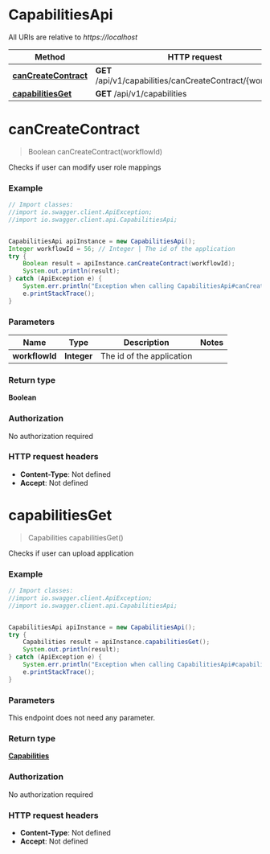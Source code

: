# CapabilitiesApi

All URIs are relative to *https://localhost*

Method | HTTP request | Description
------------- | ------------- | -------------
[**canCreateContract**](CapabilitiesApi.md#canCreateContract) | **GET** /api/v1/capabilities/canCreateContract/{workflowId} | 
[**capabilitiesGet**](CapabilitiesApi.md#capabilitiesGet) | **GET** /api/v1/capabilities | 


<a name="canCreateContract"></a>
# **canCreateContract**
> Boolean canCreateContract(workflowId)



Checks if user can modify user role mappings

### Example
```java
// Import classes:
//import io.swagger.client.ApiException;
//import io.swagger.client.api.CapabilitiesApi;


CapabilitiesApi apiInstance = new CapabilitiesApi();
Integer workflowId = 56; // Integer | The id of the application
try {
    Boolean result = apiInstance.canCreateContract(workflowId);
    System.out.println(result);
} catch (ApiException e) {
    System.err.println("Exception when calling CapabilitiesApi#canCreateContract");
    e.printStackTrace();
}
```

### Parameters

Name | Type | Description  | Notes
------------- | ------------- | ------------- | -------------
 **workflowId** | **Integer**| The id of the application |

### Return type

**Boolean**

### Authorization

No authorization required

### HTTP request headers

 - **Content-Type**: Not defined
 - **Accept**: Not defined

<a name="capabilitiesGet"></a>
# **capabilitiesGet**
> Capabilities capabilitiesGet()



Checks if user can upload application

### Example
```java
// Import classes:
//import io.swagger.client.ApiException;
//import io.swagger.client.api.CapabilitiesApi;


CapabilitiesApi apiInstance = new CapabilitiesApi();
try {
    Capabilities result = apiInstance.capabilitiesGet();
    System.out.println(result);
} catch (ApiException e) {
    System.err.println("Exception when calling CapabilitiesApi#capabilitiesGet");
    e.printStackTrace();
}
```

### Parameters
This endpoint does not need any parameter.

### Return type

[**Capabilities**](Capabilities.md)

### Authorization

No authorization required

### HTTP request headers

 - **Content-Type**: Not defined
 - **Accept**: Not defined


